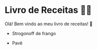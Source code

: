 #  Livro de Receitas :man_cook:

Olá! Bem vindo ao meu livro de receitas! :wave:

- Strogonoff de frango

- Pavê
